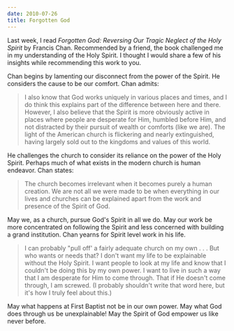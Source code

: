 ```yaml
---
date: 2010-07-26
title: Forgotten God
---
```


Last week, I read *Forgotten God: Reversing Our Tragic Neglect of the Holy Spirit* by Francis Chan.  Recommended by a friend, the book challenged me in my understanding of the Holy Spirit.  I thought I would share a few of his insights while recommending this work to you.

Chan begins by lamenting our disconnect from the power of the Spirit.  He considers the cause to be our comfort.  Chan admits:

>I also know that God works uniquely in various places and times, and I do think this explains part of the difference between here and there. However, I also believe that the Spirit is more obviously active in places where people are desperate for Him, humbled before Him, and not distracted by their pursuit of wealth or comforts (like we are). The light of the American church is flickering and nearly extinguished, having largely sold out to the kingdoms and values of this world.

He challenges the church to consider its reliance on the power of the Holy Spirit.  Perhaps much of what exists in the modern church is human endeavor.  Chan states:

>The church becomes irrelevant when it becomes purely a human creation. We are not all we were made to be when everything in our lives and churches can be explained apart from the work and presence of the Spirit of God.

May we, as a church, pursue God's Spirit in all we do.  May our work be more concentrated on following the Spirit and less concerned with building a grand institution.  Chan yearns for Spirit level work in his life.

>I can probably "pull off' a fairly adequate church on my own . . . But who wants or needs that? I don't want my life to be explainable without the Holy Spirit. I want people to look at my life and know that I couldn't be doing this by my own power. I want to live in such a way that I am desperate for Him to come through. That if He doesn't come through, I am screwed. (I probably shouldn't write that word here, but it's how I truly feel about this.)

May what happens at First Baptist not be in our own power.  May what God does through us be unexplainable!  May the Spirit of God empower us like never before.
